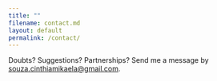 ```yaml
---
title: ""
filename: contact.md
layout: default
permalink: /contact/
--- 
```


Doubts? Suggestions? Partnerships? Send me a message by souza.cinthiamikaela@gmail.com.
